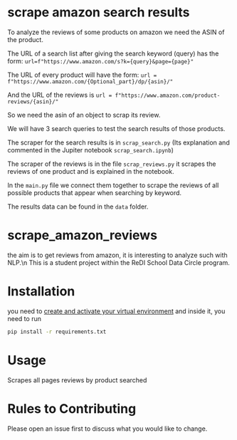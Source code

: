 # scrape amazon search results
To analyze the reviews of some products on amazon we need the ASIN of the product.

The URL of a search list after giving the search keyword (query) has the form:
`url=f"https://www.amazon.com/s?k={query}&page={page}"`

The URL of every product will have the form:
`url = f"https://www.amazon.com/{Optional_part}/dp/{asin}/"`

And the URL of the reviews is 
`url = f"https://www.amazon.com/product-reviews/{asin}/"`

So we need the asin of an object to scrap its review.

We will have 3 search queries to test the search results of those products.

The scraper for the search results is in `scrap_search.py`
(Its explanation and commented in the Jupiter notebook `scrap_search.ipynb`)

The scraper of the reviews is in the file `scrap_reviews.py` it scrapes the reviews of one product and is explained in the notebook.

In the `main.py` file we connect them together to scrape the reviews of all possible  products that appear when searching by keyword.

The results data can be found in the `data` folder.

# scrape_amazon_reviews
the aim is to get reviews from amazon, it is interesting to analyze such with NLP.\n This is a student project within the ReDI School Data Circle program.

# Installation

you need to [create and activate your virtual environment](https://realpython.com/python-virtual-environments-a-primer/) and inside it, you need to run
```bash
pip install -r requirements.txt
```

# Usage

Scrapes all pages reviews by product searched 

# Rules to Contributing
Please open an issue first to discuss what you would like to change.
